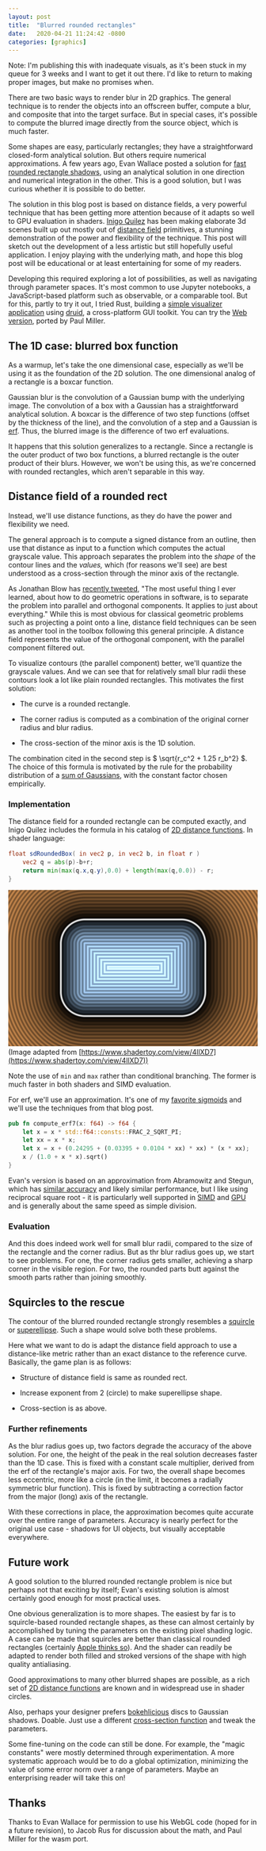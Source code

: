 ```yaml
---
layout: post
title:  "Blurred rounded rectangles"
date:   2020-04-21 11:24:42 -0800
categories: [graphics]
---
```

<script type="text/x-mathjax-config">
    MathJax.Hub.Config({
        tex2jax: {
            inlineMath: [['$', '$']]
        }
    });
</script>
<script src="https://cdnjs.cloudflare.com/ajax/libs/mathjax/2.7.0/MathJax.js?config=TeX-AMS-MML_HTMLorMML" type="text/javascript"></script>

Note: I'm publishing this with inadequate visuals, as it's been stuck in my queue for 3 weeks and I want to get it out there. I'd like to return to making proper images, but make no promises when.

There are two basic ways to render blur in 2D graphics. The general technique is to render the objects into an offscreen buffer, compute a blur, and composite that into the target surface. But in special cases, it's possible to compute the blurred image directly from the source object, which is much faster.

Some shapes are easy, particularly rectangles; they have a straightforward closed-form analytical solution. But others require numerical approximations. A few years ago, Evan Wallace posted a solution for [fast rounded rectangle shadows], using an analytical solution in one direction and numerical integration in the other. This is a good solution, but I was curious whether it is possible to do better.

The solution in this blog post is based on distance fields, a very powerful technique that has been getting more attention because of it adapts so well to GPU evaluation in shaders. [Inigo Quilez] has been making elaborate 3d scenes built up out mostly out of [distance field] primitives, a stunning demonstration of the power and flexibility of the technique. This post will sketch out the development of a less artistic but still hopefully useful application. I enjoy playing with the underlying math, and hope this blog post will be educational or at least entertaining for some of my readers.

Developing this required exploring a lot of possibilities, as well as navigating through parameter spaces. It's most common to use Jupyter notebooks, a JavaScript-based platform such as observable, or a comparable tool. But for this, partly to try it out, I tried Rust, building a [simple visualizer application][blurrr] using [druid], a cross-platform GUI toolkit. You can try the [Web version], ported by Paul Miller.

## The 1D case: blurred box function

As a warmup, let's take the one dimensional case, especially as we'll be using it as the foundation of the 2D solution. The one dimensional analog of a rectangle is a boxcar function.

Gaussian blur is the convolution of a Gaussian bump with the underlying image. The convolution of a box with a Gaussian has a straightforward analytical solution. A boxcar is the difference of two step functions (offset by the thickness of the line), and the convolution of a step and a Gaussian is [erf]. Thus, the blurred image is the difference of two erf evaluations.

It happens that this solution generalizes to a rectangle. Since a rectangle is the outer product of two box functions, a blurred rectangle is the outer product of their blurs. However, we won't be using this, as we're concerned with rounded rectangles, which aren't separable in this way.

## Distance field of a rounded rect

Instead, we'll use distance functions, as they do have the power and flexibility we need.

The general approach is to compute a signed distance from an outline, then use that distance as input to a function which computes the actual grayscale value. This approach separates the problem into the *shape* of the contour lines and the *values,* which (for reasons we'll see) are best understood as a cross-section through the minor axis of the rectangle.

As Jonathan Blow has [recently tweeted](https://twitter.com/Jonathan_Blow/status/1244792815512510469), "The most useful thing I ever learned, about how to do geometric operations in software, is to separate the problem into parallel and orthogonal components. It applies to just about everything." While this is most obvious for classical geometric problems such as projecting a point onto a line, distance field techniques can be seen as another tool in the toolbox following this general principle. A distance field represents the value of the orthogonal component, with the parallel component filtered out.

To visualize contours (the parallel component) better, we'll quantize the grayscale values. And we can see that for relatively small blur radii these contours look a lot like plain rounded rectangles. This motivates the first solution:

* The curve is a rounded rectangle.

* The corner radius is computed as a combination of the original corner radius and blur radius.

* The cross-section of the minor axis is the 1D solution.

The combination cited in the second step is $ \sqrt{r_c^2 + 1.25 r_b^2} $. The choice of this formula is motivated by the rule for the probability distribution of a [sum of Gaussians], with the constant factor chosen empirically.

### Implementation

The distance field for a rounded rectangle can be computed exactly, and Inigo Quilez includes the formula in his catalog of [2D distance functions]. In shader language:

```glsl
float sdRoundedBox( in vec2 p, in vec2 b, in float r )
    vec2 q = abs(p)-b+r;
    return min(max(q.x,q.y),0.0) + length(max(q,0.0)) - r;
}
```

![Distance field of rounded rectangle](/assets/rounded_rect_distfield.png)
(Image adapted from [https://www.shadertoy.com/view/4llXD7](https://www.shadertoy.com/view/4llXD7))

Note the use of `min` and `max` rather than conditional branching. The former is much faster in both shaders and SIMD evaluation.

For erf, we'll use an approximation. It's one of my [favorite sigmoids] and we'll use the techniques from that blog post.

```rust
pub fn compute_erf7(x: f64) -> f64 {
    let x = x * std::f64::consts::FRAC_2_SQRT_PI;
    let xx = x * x;
    let x = x + (0.24295 + (0.03395 + 0.0104 * xx) * xx) * (x * xx);
    x / (1.0 + x * x).sqrt()
}
```

Evan's version is based on an approximation from Abramowitz and Stegun, which has [similar accuracy][Desmos calculator for erf approximations] and likely similar performance, but I like using reciprocal square root - it is particularly well supported in [SIMD](https://www.felixcloutier.com/x86/rsqrtps) and [GPU](https://www.khronos.org/registry/OpenGL-Refpages/gl4/html/inversesqrt.xhtml) and is generally about the same speed as simple division.

### Evaluation

And this does indeed work well for small blur radii, compared to the size of the rectangle and the corner radius. But as thr blur radius goes up, we start to see problems. For one, the corner radius gets smaller, achieving a sharp corner in the visible region. For two, the rounded parts butt against the smooth parts rather than joining smoothly.

## Squircles to the rescue

The contour of the blurred rounded rectangle strongly resembles a [squircle] or [superellipse]. Such a shape would solve both these problems.

Here what we want to do is adapt the distance field approach to use a distance-like metric rather than an exact distance to the reference curve. Basically, the game plan is as follows:

* Structure of distance field is same as rounded rect.

* Increase exponent from 2 (circle) to make superellipse shape.

* Cross-section is as above.

### Further refinements

As the blur radius goes up, two factors degrade the accuracy of the above solution. For one, the height of the peak in the real solution decreases faster than the 1D case. This is fixed with a constant scale multiplier, derived from the erf of the rectangle's major axis. For two, the overall shape becomes less eccentric, more like a circle (in the limit, it becomes a radially symmetric blur function). This is fixed by subtracting a correction factor from the major (long) axis of the rectangle.

With these corrections in place, the approximation becomes quite accurate over the entire range of parameters. Accuracy is nearly perfect for the original use case - shadows for UI objects, but visually acceptable everywhere.

## Future work

A good solution to the blurred rounded rectangle problem is nice but perhaps not that exciting by itself; Evan's existing solution is almost certainly good enough for most practical uses.

One obvious generalization is to more shapes. The easiest by far is to squircle-based rounded rectangle shapes, as these can almost certainly by accomplished by tuning the parameters on the existing pixel shading logic. A case can be made that squircles are better than classical rounded rectangles (certainly [Apple thinks so]). And the shader can readily be adapted to render both filled and stroked versions of the shape with high quality antialiasing.

Good approximations to many other blurred shapes are possible, as a rich set of [2D distance functions] are known and in widespread use in shader circles.

Also, perhaps your designer prefers [bokehlicious][Bokeh] discs to Gaussian shadows. Doable. Just use a different [cross-section function][bokeh cross-section] and tweak the parameters.

Some fine-tuning on the code can still be done. For example, the "magic constants" were mostly determined through experimentation. A more systematic approach would be to do a global optimization, minimizing the value of some error norm over a range of parameters. Maybe an enterprising reader will take this on!

## Thanks

Thanks to Evan Wallace for permission to use his WebGL code (hoped for in a future revision), to Jacob Rus for discussion about the math, and Paul Miller for the wasm port.

[sum of Gaussians]: https://en.wikipedia.org/wiki/Sum_of_normally_distributed_random_variables
[fast rounded rectangle shadows]: http://madebyevan.com/shaders/fast-rounded-rectangle-shadows/
[druid]: https://github.com/xi-editor/druid
[blurrr]: https://git.sr.ht/~raph/blurrr
[Web version]: https://blurrr.futurepaul.now.sh/
[2D distance functions]: https://www.iquilezles.org/www/articles/distfunctions2d/distfunctions2d.htm
[favorite sigmoids]: https://raphlinus.github.io/audio/2018/09/05/sigmoid.html
[erf]: https://en.wikipedia.org/wiki/Error_function
[Desmos calculator for erf approximations]: https://www.desmos.com/calculator/tcuwxfqyrl
[squircle]: https://en.wikipedia.org/wiki/Squircle
[superellipse]: https://en.wikipedia.org/wiki/Superellipse
[Apple thinks so]: https://www.figma.com/blog/desperately-seeking-squircles/
[bokeh cross-section]: https://www.wolframalpha.com/input/?i=integral%20sqrt%281-x%5E2%29
[Bokeh]: https://en.wikipedia.org/wiki/Bokeh
[Inigo Quilez]: https://www.iquilezles.org/
[distance field]: https://www.iquilezles.org/www/articles/distfunctions/distfunctions.htm
